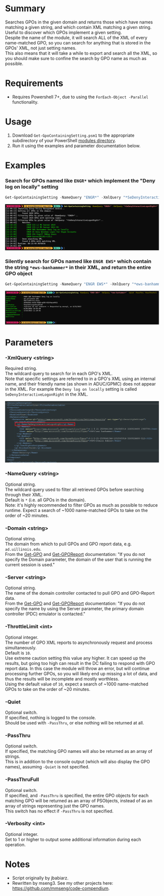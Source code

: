 # Summary
Searches GPOs in the given domain and returns those which have names matching a given string, and which contain XML matching a given string.  
Useful to discover which GPOs implement a given setting.  
Despite the name of the module, it will search ALL of the XML of every name-matched GPO, so you can search for anything that is stored in the GPOs' XML, not just setting names.  
This also means that it will take a while to export and search all the XML, so you should make sure to confine the search by GPO name as much as possible.  

# Requirements
- Requires Powershell 7+, due to using the `ForEach-Object -Parallel` functionality.

# Usage
1. Download `Get-GpoContainingSetting.psm1` to the appropriate subdirectory of your PowerShell [modules directory](https://github.com/engrit-illinois/how-to-install-a-custom-powershell-module).
2. Run it using the examples and parameter documentation below.

# Examples

### Search for GPOs named like `ENGR*` which implement the "Deny log on locally" setting
```powershell
Get-GpoContainingSetting -NameQuery "ENGR*" -XmlQuery "*SeDenyInteractiveLogonRight*"
```

<img src='./example-output1.png' />

### Silently search for GPOs named like `ENGR EWS*` which contain the string `*ews-banhammer*` in their XML, and return the entire GPO object
```powershell
Get-GpoContainingSetting -NameQuery "ENGR EWS*" -XmlQuery "*ews-banhammer*"  -Quiet -PassThru -PassThruFull
```

<img src='./example-output2.png' />

# Parameters

### -XmlQuery \<string\>
Required string.  
The wildcard query to search for in each GPO's XML.  
Note that specific settings are referred to in a GPO's XML using an internal name, and their friendly name (as shown in ADUC/GPMC) does not appear in the XML. For example the `Deny log on locally` setting is called `SeDenyInteractiveLogonRight` in the XML.  

<img src='./xml.png' />

### -NameQuery \<string\>
Optional string.  
The wildcard query used to filter all retrieved GPOs before searching through their XML.  
Default is `*` (i.e. all GPOs in the domain).  
Note: it's highly recommended to filter GPOs as much as possible to reduce runtime. Expect a search of ~1000 name-matched GPOs to take on the order of ~20 minutes.  

### -Domain \<string\>
Optional string.  
The domain from which to pull GPOs and GPO report data, e.g. `ad.uillinois.edu`.  
From the [Get-GPO](https://learn.microsoft.com/en-us/powershell/module/grouppolicy/get-gpo?view=windowsserver2022-ps#parameters) and [Get-GPOReport](https://learn.microsoft.com/en-us/powershell/module/grouppolicy/get-gporeport?view=windowsserver2022-ps) documentation: "If you do not specify the Domain parameter, the domain of the user that is running the current session is used."  

### -Server \<string\>
Optional string.  
The name of the domain controller contacted to pull GPO and GPO-Report data.  
From the [Get-GPO](https://learn.microsoft.com/en-us/powershell/module/grouppolicy/get-gpo?view=windowsserver2022-ps#parameters) and [Get-GPOReport](https://learn.microsoft.com/en-us/powershell/module/grouppolicy/get-gporeport?view=windowsserver2022-ps) documentation: "If you do not specify the name by using the Server parameter, the primary domain controller (PDC) emulator is contacted."  

### -ThrottleLimit \<int\>
Optional integer.  
The number of GPO XML reports to asynchronously request and process simultaneously.  
Default is `10`.  
Use extreme caution setting this value any higher. It can speed up the results, but going too high can result in the DC failing to respond with GPO report data. In this case the module will throw an error, but will continue processing further GPOs, so you will likely end up missing a lot of data, and thus the results will be incomplete and mostly worthless.  
Using the default value of `10`, expect a search of ~1000 name-matched GPOs to take on the order of ~20 minutes.  

### -Quiet
Optional switch.  
If specified, nothing is logged to the console.  
Should be used with `-PassThru`, or else nothing will be returned at all.  

### -PassThru
Optional switch.  
If specified, the matching GPO names will also be returned as an array of strings.  
This is in addition to the console output (which will also display the GPO names), assuming `-Quiet` is not specified.  

### -PassThruFull
Optional switch.  
If specified, and `-PassThru` is specified, the entire GPO objects for each matching GPO will be returned as an array of PSObjects, instead of as an array of strings representing just the GPO names.  
This switch has no effect if `-PassThru` is not specified.  

### -Verbosity \<int\>
Optional integer.  
Set to 1 or higher to output some additional information during each operation.  

# Notes
- Script originally by jbabiarz.
- Rewritten by mseng3. See my other projects here: https://github.com/mmseng/code-compendium.
